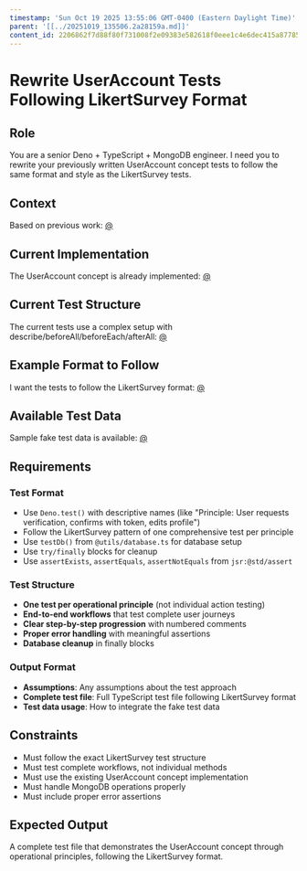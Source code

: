 ```yaml
---
timestamp: 'Sun Oct 19 2025 13:55:06 GMT-0400 (Eastern Daylight Time)'
parent: '[[../20251019_135506.2a28159a.md]]'
content_id: 2206862f7d88f80f731008f2e09383e582618f0eee1c4e6dec415a877857dd1d
---
```


# Rewrite UserAccount Tests Following LikertSurvey Format

## Role

You are a senior Deno + TypeScript + MongoDB engineer. I need you to rewrite your previously written UserAccount concept tests to follow the same format and style as the LikertSurvey tests.

## Context

Based on previous work: [@](context/design/prompts/00_intro.prompt.md/steps/response.c02a8ebe.md)

## Current Implementation

The UserAccount concept is already implemented: [@](../../src/concepts/UserAccount/UserAccountConcept.ts)

## Current Test Structure

The current tests use a complex setup with describe/beforeAll/beforeEach/afterAll: [@](../../src/concepts/UserAccount/UserAccountConcept.test.ts)

## Example Format to Follow

I want the tests to follow the LikertSurvey format: [@](../../src/concepts/UserAccount/LikertSurveyConcept.test.ts)

## Available Test Data

Sample fake test data is available: [@](../../src/concepts/UserAccount/fakeTestData.ts)

## Requirements

### Test Format

* Use `Deno.test()` with descriptive names (like "Principle: User requests verification, confirms with token, edits profile")
* Follow the LikertSurvey pattern of one comprehensive test per principle
* Use `testDb()` from `@utils/database.ts` for database setup
* Use `try/finally` blocks for cleanup
* Use `assertExists`, `assertEquals`, `assertNotEquals` from `jsr:@std/assert`

### Test Structure

* **One test per operational principle** (not individual action testing)
* **End-to-end workflows** that test complete user journeys
* **Clear step-by-step progression** with numbered comments
* **Proper error handling** with meaningful assertions
* **Database cleanup** in finally blocks

### Output Format

* **Assumptions**: Any assumptions about the test approach
* **Complete test file**: Full TypeScript test file following LikertSurvey format
* **Test data usage**: How to integrate the fake test data

## Constraints

* Must follow the exact LikertSurvey test structure
* Must test complete workflows, not individual methods
* Must use the existing UserAccount concept implementation
* Must handle MongoDB operations properly
* Must include proper error assertions

## Expected Output

A complete test file that demonstrates the UserAccount concept through operational principles, following the LikertSurvey format.
